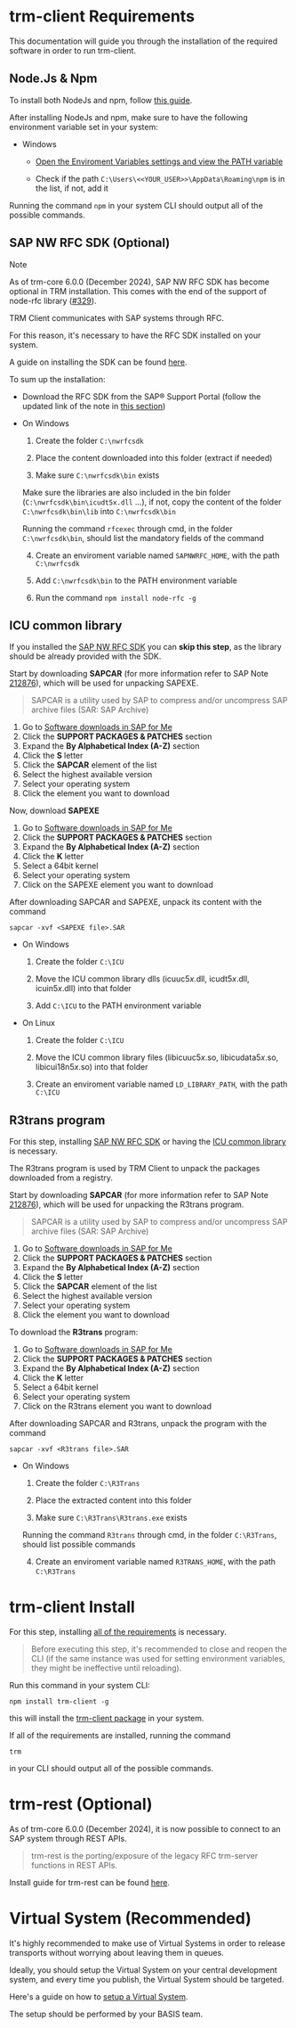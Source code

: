 # trm-client Requirements

This documentation will guide you through the installation of the required software in order to run trm-client.

## Node.Js & Npm

To install both NodeJs and npm, follow [this guide](https://docs.npmjs.com/downloading-and-installing-node-js-and-npm#using-a-node-version-manager-to-install-nodejs-and-npm).


After installing NodeJs and npm, make sure to have the following environment variable set in your system:
- Windows

    - [Open the Enviroment Variables settings and view the PATH variable](https://learn.microsoft.com/en-us/previous-versions/office/developer/sharepoint-2010/ee537574(v=office.14))

    - Check if the path `C:\Users\<<YOUR_USER>>\AppData\Roaming\npm` is in the list, if not, add it

Running the command `npm` in your system CLI should output all of the possible commands.

## SAP NW RFC SDK (Optional)

> [!NOTE]  
> As of trm-core 6.0.0 (December 2024), SAP NW RFC SDK has become optional in TRM installation. This comes with the end of the support of node-rfc library ([#329](https://github.com/SAP/node-rfc/issues/329)).

TRM Client communicates with SAP systems through RFC.

For this reason, it's necessary to have the RFC SDK installed on your system.

A guide on installing the SDK can be found [here](https://github.com/SAP/node-rfc/blob/main/doc/installation.md#sap-nwrfc-sdk-installation).

To sum up the installation:

- Download the RFC SDK from the SAP® Support Portal (follow the updated link of the note in [this section](https://support.sap.com/en/product/connectors/nwrfcsdk.html?anchorId=section_1291717368))

- On Windows

    1. Create the folder `C:\nwrfcsdk`
      
    2. Place the content downloaded into this folder (extract if needed)

    3. Make sure `C:\nwrfcsdk\bin` exists

    Make sure the libraries are also included in the bin folder (`C:\nwrfcsdk\bin\icudt5x.dll` ...), if not, copy the content of the folder `C:\nwrfcsdk\bin\lib` into `C:\nwrfcsdk\bin`

    Running the command `rfcexec` through cmd, in the folder `C:\nwrfcsdk\bin`, should list the mandatory fields of the command

    4. Create an enviroment variable named `SAPNWRFC_HOME`, with the path `C:\nwrfcsdk`

    5. Add `C:\nwrfcsdk\bin` to the PATH environment variable
    
    6. Run the command `npm install node-rfc -g`
    
## ICU common library

If you installed the [SAP NW RFC SDK](#SAP-NW-RFC-SDK-Optional) you can **skip this step**, as the library should be already provided with the SDK.

Start by downloading **SAPCAR** (for more information refer to SAP Note [212876](https://me.sap.com/notes/212876)), which will be used for unpacking SAPEXE.

> SAPCAR is a utility used by SAP to compress and/or uncompress SAP archive files (SAR: SAP Archive)

1. Go to [Software downloads in SAP for Me](https://me.sap.com/softwarecenter)
2. Click the **SUPPORT PACKAGES & PATCHES** section
3. Expand the **By Alphabetical Index (A-Z)** section
4. Click the **S** letter
5. Click the **SAPCAR** element of the list
6. Select the highest available version
7. Select your operating system
8. Click the element you want to download

Now, download **SAPEXE**

1. Go to [Software downloads in SAP for Me](https://me.sap.com/softwarecenter)
2. Click the **SUPPORT PACKAGES & PATCHES** section
3. Expand the **By Alphabetical Index (A-Z)** section
4. Click the **K** letter
5. Select a 64bit kernel
6. Select your operating system
7. Click on the SAPEXE element you want to download

After downloading SAPCAR and SAPEXE, unpack its content with the command

`sapcar -xvf <SAPEXE file>.SAR`

- On Windows

    1. Create the folder `C:\ICU`

    2. Move the ICU common library dlls (icuuc5*x*.dll, icudt5*x*.dll, icuin5*x*.dll) into that folder

    3. Add `C:\ICU` to the PATH environment variable
    
- On Linux

    1. Create the folder `C:\ICU`

    2. Move the ICU common library files (libicuuc5*x*.so, libicudata5*x*.so, libicui18n5*x*.so) into that folder

    3. Create an enviroment variable named `LD_LIBRARY_PATH`, with the path `C:\ICU`

## R3trans program

For this step, installing [SAP NW RFC SDK](#SAP-NW-RFC-SDK-Optional) or having the [ICU common library](#ICU-common-library) is necessary.

The R3trans program is used by TRM Client to unpack the packages downloaded from a registry.

Start by downloading **SAPCAR** (for more information refer to SAP Note [212876](https://me.sap.com/notes/212876)), which will be used for unpacking the R3trans program.

> SAPCAR is a utility used by SAP to compress and/or uncompress SAP archive files (SAR: SAP Archive)

1. Go to [Software downloads in SAP for Me](https://me.sap.com/softwarecenter)
2. Click the **SUPPORT PACKAGES & PATCHES** section
3. Expand the **By Alphabetical Index (A-Z)** section
4. Click the **S** letter
5. Click the **SAPCAR** element of the list
6. Select the highest available version
7. Select your operating system
8. Click the element you want to download

To download the **R3trans** program:

1. Go to [Software downloads in SAP for Me](https://me.sap.com/softwarecenter)
2. Click the **SUPPORT PACKAGES & PATCHES** section
3. Expand the **By Alphabetical Index (A-Z)** section
4. Click the **K** letter
5. Select a 64bit kernel
6. Select your operating system
7. Click on the R3trans element you want to download

After downloading SAPCAR and R3trans, unpack the program with the command

`sapcar -xvf <R3trans file>.SAR`

- On Windows

    1. Create the folder `C:\R3Trans`

    2. Place the extracted content into this folder

    3. Make sure `C:\R3Trans\R3trans.exe` exists
    
    Running the command `R3trans` through cmd, in the folder `C:\R3Trans`, should list possible commands

    4. Create an enviroment variable named `R3TRANS_HOME`, with the path `C:\R3Trans`

# trm-client Install

For this step, installing [all of the requirements](#trm-client-requirements) is necessary.

> Before executing this step, it's recommended to close and reopen the CLI (if the same instance was used for setting environment variables, they might be ineffective until reloading).

Run this command in your system CLI:

`npm install trm-client -g`

this will install the [trm-client package](https://www.npmjs.com/package/trm-client) in your system.

If all of the requirements are installed, running the command

`trm`

in your CLI should output all of the possible commands.

# trm-rest (Optional)

As of trm-core 6.0.0 (December 2024), it is now possible to connect to an SAP system through REST APIs.

> trm-rest is the porting/exposure of the legacy RFC trm-server functions in REST APIs. 

Install guide for trm-rest can be found [here](https://github.com/RegestaItalia/trm-rest).

# Virtual System (Recommended)

It's highly recommended to make use of Virtual Systems in order to release transports without worrying about leaving them in queues.

Ideally, you should setup the Virtual System on your central development system, and every time you publish, the Virtual System should be targeted.

Here's a guide on how to [setup a Virtual System](https://help.sap.com/doc/saphelp_nw73ehp1/7.31.19/en-us/44/b4a0db7acc11d1899e0000e829fbbd/content.htm?no_cache=true).

The setup should be performed by your BASIS team.
